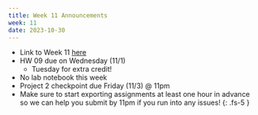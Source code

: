 ```yaml
---
title: Week 11 Announcements
week: 11
date: 2023-10-30
---
```


* Link to Week 11 [here](https://www.data8.org/fa23/#week-11)
* HW 09 due on Wednesday (11/1)
  * Tuesday for extra credit!
* No lab notebook this week
* Project 2 checkpoint due Friday (11/3) @ 11pm
* Make sure to start exporting assignments at least one hour in advance so we can help you submit by 11pm if you run into any issues!
{: .fs-5 }
